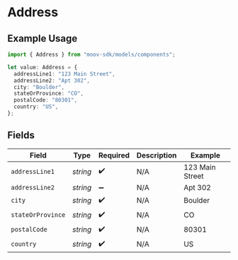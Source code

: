 # Address

## Example Usage

```typescript
import { Address } from "moov-sdk/models/components";

let value: Address = {
  addressLine1: "123 Main Street",
  addressLine2: "Apt 302",
  city: "Boulder",
  stateOrProvince: "CO",
  postalCode: "80301",
  country: "US",
};
```

## Fields

| Field              | Type               | Required           | Description        | Example            |
| ------------------ | ------------------ | ------------------ | ------------------ | ------------------ |
| `addressLine1`     | *string*           | :heavy_check_mark: | N/A                | 123 Main Street    |
| `addressLine2`     | *string*           | :heavy_minus_sign: | N/A                | Apt 302            |
| `city`             | *string*           | :heavy_check_mark: | N/A                | Boulder            |
| `stateOrProvince`  | *string*           | :heavy_check_mark: | N/A                | CO                 |
| `postalCode`       | *string*           | :heavy_check_mark: | N/A                | 80301              |
| `country`          | *string*           | :heavy_check_mark: | N/A                | US                 |